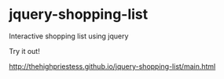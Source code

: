 jquery-shopping-list
====================

Interactive shopping list using jquery

Try it out!

http://thehighpriestess.github.io/jquery-shopping-list/main.html
